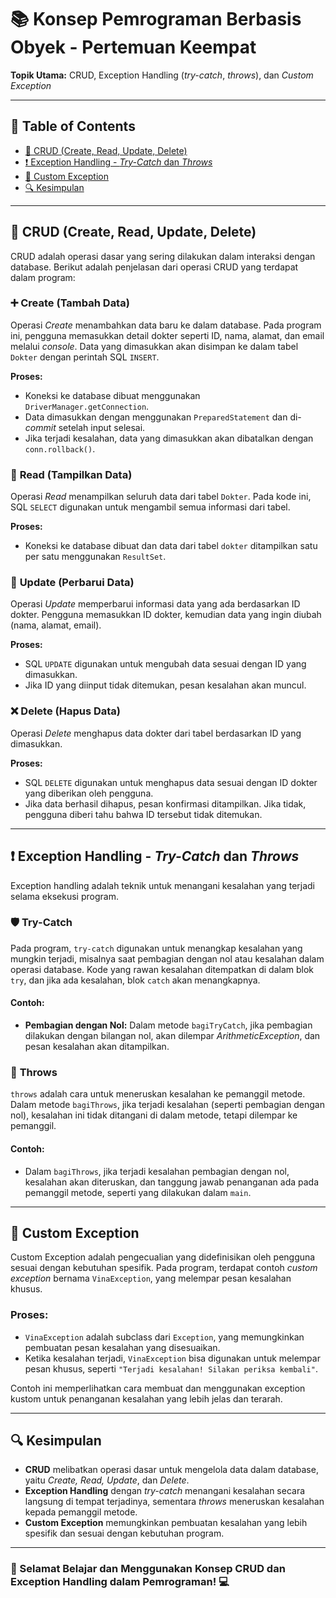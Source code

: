 # 📚 Konsep Pemrograman Berbasis Obyek - Pertemuan Keempat

**Topik Utama:** CRUD, Exception Handling (*try-catch*, *throws*), dan *Custom Exception*

---

## 📑 Table of Contents
- [📝 CRUD (Create, Read, Update, Delete)](#crud)
- [❗ Exception Handling - *Try-Catch* dan *Throws*](#exception-handling)
- [🚨 Custom Exception](#custom-exception)
- [🔍 Kesimpulan](#kesimpulan)

---

## 📝 CRUD (Create, Read, Update, Delete)
CRUD adalah operasi dasar yang sering dilakukan dalam interaksi dengan database. Berikut adalah penjelasan dari operasi CRUD yang terdapat dalam program:

### ➕ **Create (Tambah Data)**
Operasi *Create* menambahkan data baru ke dalam database. Pada program ini, pengguna memasukkan detail dokter seperti ID, nama, alamat, dan email melalui *console*. Data yang dimasukkan akan disimpan ke dalam tabel `Dokter` dengan perintah SQL `INSERT`.

**Proses:**
- Koneksi ke database dibuat menggunakan `DriverManager.getConnection`.
- Data dimasukkan dengan menggunakan `PreparedStatement` dan di-*commit* setelah input selesai.
- Jika terjadi kesalahan, data yang dimasukkan akan dibatalkan dengan `conn.rollback()`.

### 🔄 **Read (Tampilkan Data)**
Operasi *Read* menampilkan seluruh data dari tabel `Dokter`. Pada kode ini, SQL `SELECT` digunakan untuk mengambil semua informasi dari tabel.

**Proses:**
- Koneksi ke database dibuat dan data dari tabel `dokter` ditampilkan satu per satu menggunakan `ResultSet`.

### 📝 **Update (Perbarui Data)**
Operasi *Update* memperbarui informasi data yang ada berdasarkan ID dokter. Pengguna memasukkan ID dokter, kemudian data yang ingin diubah (nama, alamat, email).

**Proses:**
- SQL `UPDATE` digunakan untuk mengubah data sesuai dengan ID yang dimasukkan.
- Jika ID yang diinput tidak ditemukan, pesan kesalahan akan muncul.

### ❌ **Delete (Hapus Data)**
Operasi *Delete* menghapus data dokter dari tabel berdasarkan ID yang dimasukkan.

**Proses:**
- SQL `DELETE` digunakan untuk menghapus data sesuai dengan ID dokter yang diberikan oleh pengguna.
- Jika data berhasil dihapus, pesan konfirmasi ditampilkan. Jika tidak, pengguna diberi tahu bahwa ID tersebut tidak ditemukan.

---

## ❗ Exception Handling - *Try-Catch* dan *Throws*

Exception handling adalah teknik untuk menangani kesalahan yang terjadi selama eksekusi program.

### 🛡️ **Try-Catch**
Pada program, `try-catch` digunakan untuk menangkap kesalahan yang mungkin terjadi, misalnya saat pembagian dengan nol atau kesalahan dalam operasi database. Kode yang rawan kesalahan ditempatkan di dalam blok `try`, dan jika ada kesalahan, blok `catch` akan menangkapnya.

#### Contoh:
- **Pembagian dengan Nol:** Dalam metode `bagiTryCatch`, jika pembagian dilakukan dengan bilangan nol, akan dilempar *ArithmeticException*, dan pesan kesalahan akan ditampilkan.

### 🚩 **Throws**
`throws` adalah cara untuk meneruskan kesalahan ke pemanggil metode. Dalam metode `bagiThrows`, jika terjadi kesalahan (seperti pembagian dengan nol), kesalahan ini tidak ditangani di dalam metode, tetapi dilempar ke pemanggil.

#### Contoh:
- Dalam `bagiThrows`, jika terjadi kesalahan pembagian dengan nol, kesalahan akan diteruskan, dan tanggung jawab penanganan ada pada pemanggil metode, seperti yang dilakukan dalam `main`.

---

## 🚨 Custom Exception
Custom Exception adalah pengecualian yang didefinisikan oleh pengguna sesuai dengan kebutuhan spesifik. Pada program, terdapat contoh *custom exception* bernama `VinaException`, yang melempar pesan kesalahan khusus.

### Proses:
- `VinaException` adalah subclass dari `Exception`, yang memungkinkan pembuatan pesan kesalahan yang disesuaikan.
- Ketika kesalahan terjadi, `VinaException` bisa digunakan untuk melempar pesan khusus, seperti `"Terjadi kesalahan! Silakan periksa kembali"`.

Contoh ini memperlihatkan cara membuat dan menggunakan exception kustom untuk penanganan kesalahan yang lebih jelas dan terarah.

---

## 🔍 Kesimpulan
- **CRUD** melibatkan operasi dasar untuk mengelola data dalam database, yaitu *Create, Read, Update*, dan *Delete*.
- **Exception Handling** dengan *try-catch* menangani kesalahan secara langsung di tempat terjadinya, sementara *throws* meneruskan kesalahan kepada pemanggil metode.
- **Custom Exception** memungkinkan pembuatan kesalahan yang lebih spesifik dan sesuai dengan kebutuhan program.

---

### 🚀 Selamat Belajar dan Menggunakan Konsep CRUD dan Exception Handling dalam Pemrograman! 💻
